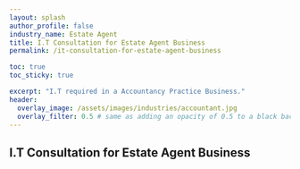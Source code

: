 ```yaml
---
layout: splash 
author_profile: false 
industry_name: Estate Agent
title: I.T Consultation for Estate Agent Business
permalink: /it-consultation-for-estate-agent-business

toc: true
toc_sticky: true

excerpt: "I.T required in a Accountancy Practice Business."
header:
  overlay_image: /assets/images/industries/accountant.jpg
  overlay_filter: 0.5 # same as adding an opacity of 0.5 to a black background
---
```


## I.T Consultation for Estate Agent Business